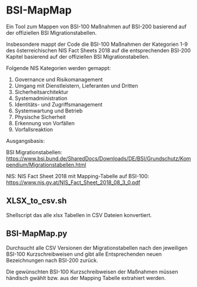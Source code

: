 # BSI-MapMap
Ein Tool zum Mappen von BSI-100 Maßnahmen auf BSI-200 basierend auf der offiziellen BSI Migrationstabellen.


Insbesondere mappt der Code die BSI-100 Maßnahmen der Kategorien 1-9 des österreichischen NIS Fact Sheets 2018 auf die entsprechenden BSI-200 Kapitel basierend auf der offiziellen BSI Migrationstabellen.

Folgende NIS Kategorien werden gemappt:

1. Governance und Risikomanagement
2. 	Umgang mit Dienstleistern, Lieferanten und Dritten
3. 	Sicherheitsarchitektur
4. 	Systemadministration
5. 	Identitäts- und Zugriffsmanagement
6. 	Systemwartung und Betrieb
7. 	Physische Sicherheit
8. 	Erkennung von Vorfällen
9. 	Vorfallsreaktion

Ausgangsbasis:

BSI Migrationstabellen: https://www.bsi.bund.de/SharedDocs/Downloads/DE/BSI/Grundschutz/Kompendium/Migrationstabellen.html

NIS:
NIS Fact Sheet 2018 mit Mapping-Tabelle auf BSI-100: https://www.nis.gv.at/NIS_Fact_Sheet_2018_08_3_0.pdf


## XLSX_to_csv.sh

Shellscript das alle xlsx Tabellen in CSV Dateien konvertiert.

## BSI-MapMap.py

Durchsucht alle CSV Versionen der Migrationstabellen nach den jeweiligen BSI-100 Kurzschreibweisen und gibt alle Entsprechenden neuen Bezeichnungen nach BSI-200 zurück.

Die gewünschten BSI-100 Kurzschreibweisen der Maßnahmen müssen händisch gwählt bzw. aus der Mapping Tabelle extrahiert werden.
